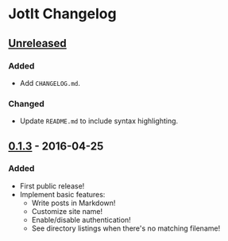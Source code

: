 # JotIt Changelog

## [Unreleased]

### Added
- Add `CHANGELOG.md`.

### Changed
- Update `README.md` to include syntax highlighting.

## [0.1.3] - 2016-04-25

### Added
- First public release!
- Implement basic features:
    - Write posts in Markdown!
    - Customize site name!
    - Enable/disable authentication!
    - See directory listings when there's no matching filename!

[Unreleased]: https://github.com/nkantar/JotIt/compare/v0.1.3...HEAD
[0.1.3]: https://github.com/nkantar/JotIt/commit/d0ca148d34146c7c4b5cdb6844bce26f6e6c51c1
